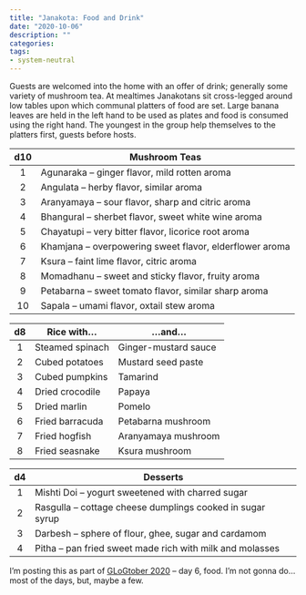```yaml
---
title: "Janakota: Food and Drink"
date: "2020-10-06"
description: ""
categories:
tags:
- system-neutral
---
```


Guests are welcomed into the home with an offer of drink; generally some variety of mushroom tea. At mealtimes Janakotans sit cross-legged around low tables upon which communal platters of food are set. Large banana leaves are held in the left hand to be used as plates and food is consumed using the right hand. The youngest in the group help themselves to the platters first, guests before hosts.

| d10 | Mushroom Teas                                           |
|:---:| ------------------------------------------------------- |
|  1  | Agunaraka – ginger flavor, mild rotten aroma            |
|  2  | Angulata – herby flavor, similar aroma                  |
|  3  | Aranyamaya – sour flavor, sharp and citric aroma        |
|  4  | Bhangural – sherbet flavor, sweet white wine aroma      |
|  5  | Chayatupi – very bitter flavor, licorice root aroma     |
|  6  | Khamjana – overpowering sweet flavor, elderflower aroma |
|  7  | Ksura – faint lime flavor, citric aroma                 |
|  8  | Momadhanu – sweet and sticky flavor, fruity aroma       |
|  9  | Petabarna – sweet tomato flavor, similar sharp aroma    |
| 10  | Sapala – umami flavor, oxtail stew aroma                |

| d8  | Rice with…      | …and…                |
|:---:| --------------- | -------------------- |
|  1  | Steamed spinach | Ginger-mustard sauce |
|  2  | Cubed potatoes  | Mustard seed paste   |
|  3  | Cubed pumpkins  | Tamarind             |
|  4  | Dried crocodile | Papaya               |
|  5  | Dried marlin    | Pomelo               |
|  6  | Fried barracuda | Petabarna mushroom   |
|  7  | Fried hogfish   | Aranyamaya mushroom  |
|  8  | Fried seasnake  | Ksura mushroom       |

| d4  | Desserts                                                  |
|:---:| --------------------------------------------------------- |
|  1  | Mishti Doi – yogurt sweetened with charred sugar          |
|  2  | Rasgulla – cottage cheese dumplings cooked in sugar syrup |
|  3  | Darbesh – sphere of flour, ghee, sugar and cardamom       |
|  4  | Pitha – pan fried sweet made rich with milk and molasses  |

I’m posting this as part of [GLoGtober 2020](https://sunderedshillings.blogspot.com/2020/09/glogtober.html) – day 6, food. I’m not gonna do… most of the days, but, maybe a few.